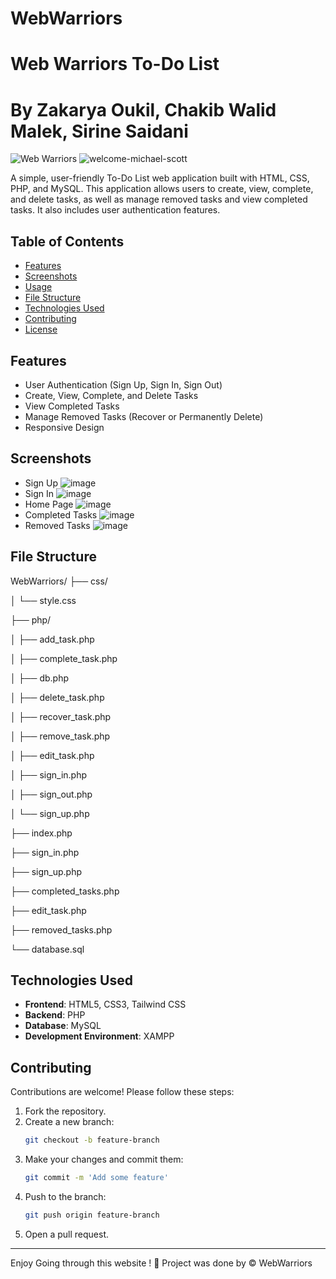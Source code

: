 # WebWarriors
# Web Warriors To-Do List
# By Zakarya Oukil, Chakib Walid Malek, Sirine Saidani



![Web Warriors](https://img.shields.io/badge/WebWarriors-ToDoList-blueviolet)
![welcome-michael-scott](https://github.com/Za-Kreative/WebWarriors/assets/126286464/60cf2787-4156-440a-aaf3-ac669ee53ca0)


A simple, user-friendly To-Do List web application built with HTML, CSS, PHP, and MySQL. This application allows users to create, view, complete, and delete tasks, as well as manage removed tasks and view completed tasks. It also includes user authentication features.

## Table of Contents

- [Features](#features)
- [Screenshots](#screenshots)
- [Usage](#usage)
- [File Structure](#file-structure)
- [Technologies Used](#technologies-used)
- [Contributing](#contributing)
- [License](#license)

## Features

- User Authentication (Sign Up, Sign In, Sign Out)
- Create, View, Complete, and Delete Tasks
- View Completed Tasks
- Manage Removed Tasks (Recover or Permanently Delete)
- Responsive Design

## Screenshots

- Sign Up
![image](https://github.com/Za-Kreative/WebWarriors/assets/126286464/302366a4-679f-4119-a9d6-fa0020a13ed8)
- Sign In
![image](https://github.com/Za-Kreative/WebWarriors/assets/126286464/65f1e397-dbdc-4058-9f68-8aae724942f5)
- Home Page
![image](https://github.com/Za-Kreative/WebWarriors/assets/126286464/e5485362-0f74-4dff-8dd4-6010de9eec0f)
- Completed Tasks
![image](https://github.com/Za-Kreative/WebWarriors/assets/126286464/d3fdc1b0-7fb2-4967-97a9-da3bfa34c93d)
- Removed Tasks
![image](https://github.com/Za-Kreative/WebWarriors/assets/126286464/0699e4b4-59b9-43b5-8088-cc439bed9294)


## File Structure

WebWarriors/
├── css/

│ └── style.css

├── php/

│ ├── add_task.php

│ ├── complete_task.php

│ ├── db.php

│ ├── delete_task.php

│ ├── recover_task.php

│ ├── remove_task.php

│ ├── edit_task.php

│ ├── sign_in.php

│ ├── sign_out.php

│ └── sign_up.php

├── index.php

├── sign_in.php

├── sign_up.php

├── completed_tasks.php

├── edit_task.php

├── removed_tasks.php

└── database.sql


## Technologies Used

- **Frontend**: HTML5, CSS3, Tailwind CSS
- **Backend**: PHP
- **Database**: MySQL
- **Development Environment**: XAMPP

## Contributing

Contributions are welcome! Please follow these steps:

1. Fork the repository.
2. Create a new branch:
    ```bash
    git checkout -b feature-branch
    ```
3. Make your changes and commit them:
    ```bash
    git commit -m 'Add some feature'
    ```
4. Push to the branch:
    ```bash
    git push origin feature-branch
    ```
5. Open a pull request.

---

Enjoy Going through this website ! 🚀
Project was done by © WebWarriors
